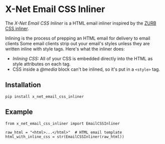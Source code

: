 # X-Net Email CSS Inliner

The *X-Net Email CSS Inliner* is a HTML email inliner inspired by the
[ZURB CSS inliner](https://get.foundation/emails/inliner.html).

Inlining is the process of prepping an HTML email for delivery to email clients
Some email clients strip out your email's styles unless they are written inline
with style tags. Here's what the inliner does:

* *Inlining CSS:* All of your CSS is embedded directly into the HTML as style attributes on each tag.
* CSS inside a *@media* block can't be inlined, so it's put in a `<style>` tag.

## Installation

```
pip install x_net_email_css_inliner
```

## Example

```
from x_net_email_css_inliner import EmailCSSInliner

raw_html = "<html>...</html>"  # HTML email template
html_with_inline_css = str(EmailCSSInliner(raw_html))
```